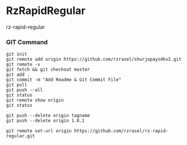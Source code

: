 # RzRapidRegular
rz-rapid-regular

### GIT Command
```git_command
git init
git remote add origin https://github.com/rzrasel/shurjopaysdkv2.git
git remote -v
git fetch && git checkout master
git add .
git commit -m "Add Readme & Git Commit File"
git pull
git push --all
git status
git remote show origin
git status

git push --delete origin tagname
git push --delete origin 1.0.1

git remote set-url origin https://github.com/rzrasel/rz-rapid-regular.git
```